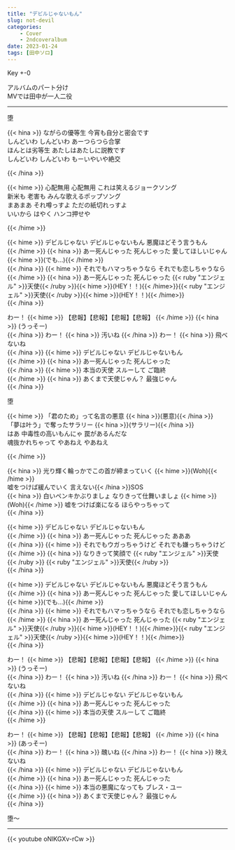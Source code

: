 ```yaml
---
title: "デビルじゃないもん"
slug: not-devil
categories:
    - Cover
    - 2ndcoveralbum
date: 2023-01-24
tags: [田中ソロ]
---
```


Key +-0

アルバムのパート分け  
MVでは田中が一人二役

---

堕  

{{< hina >}}
ながらの優等生 今宵も自分と密会です  
しんどいわ しんどいわ あーつらつら合掌  
ほんとは劣等生 あたしはあたしに説教です  
しんどいわ しんどいわ もーいやいや絶交  

{{< /hina >}}

{{< hime >}}
心配無用 心配無用 これは笑えるジョークソング  
新米も 老害も みんな歌えるポップソング  
まあまあ それ噂っすよ ただの紙切れっすよ  
いいから はやく ハンコ押せや  

{{< /hime >}}

{{< hime >}}
デビルじゃない デビルじゃないもん 悪魔ほどそう言うもん  
{{< /hime >}}
{{< hina >}}
あー死んじゃった 死んじゃった 愛してほしいじゃん{{< hime >}}(でも…){{< /hime >}}  
{{< /hina >}}
{{< hime >}}
それでもハマっちゃうなら それでも恋しちゃうなら  
{{< /hime >}}
{{< hina >}}
あー死んじゃった 死んじゃった {{< ruby "エンジェル" >}}天使{{< /ruby >}}{{< hime >}}(HEY！！){{< /hime>}}{{< ruby "エンジェル" >}}天使{{< /ruby >}}{{< hime >}}(HEY！！){{< /hime>}}  
{{< /hina >}}

わー！ 
{{< hime >}}
【悲報】【悲報】【悲報】【悲報】
{{< /hime >}}
{{< hina >}}
(うっそー)  
{{< /hina >}}
わー！ 
{{< hina >}}
汚いね 
{{< /hina >}}
わー！ 
{{< hina >}}
飛べないね  
{{< /hina >}}
{{< hime >}}
デビルじゃない デビルじゃないもん  
{{< /hime >}}
{{< hina >}}
あー死んじゃった 死んじゃった  
{{< /hina >}}
{{< hime >}}
本当の天使 スルーして ご臨終  
{{< /hime >}}
{{< hina >}}
あくまで天使じゃん？ 最強じゃん  
{{< /hina >}}

堕  

{{< hime >}}
「君のため」って名言の悪意 {{< hina >}}(悪意){{< /hina >}}  
「夢は叶う」で奪ったサラリー {{< hina >}}(サラリー){{< /hina >}}  
はあ 中毒性の高いもんにゃ 罠があるんだな  
魂抜かれちゃって やあねえ やあねえ  

{{< /hime >}}

{{< hina >}}
光り輝く輪っかでこの首が締まっていく {{< hime >}}(Woh){{< /hime >}}  
嘘をつけば緩んでいく 言えない{{< /hina >}}SOS  
{{< hina >}}
白いペンキかぶりましょ なりきって仕舞いましょ {{< hime >}}(Woh){{< /hime >}} 
嘘をつけば楽になる ほらやっちゃって  
{{< /hina >}}

{{< hime >}}
デビルじゃない デビルじゃないもん  
{{< /hime >}}
{{< hina >}}
あー死んじゃった 死んじゃった あああ  
{{< /hina >}}
{{< hime >}}
それでもウガっちゃうけど それでも嫌っちゃうけど  
{{< /hime >}}
{{< hina >}}
なりきって笑顔で {{< ruby "エンジェル" >}}天使{{< /ruby >}} {{< ruby "エンジェル" >}}天使{{< /ruby >}}  
{{< /hina >}}

{{< hime >}}
デビルじゃない デビルじゃないもん 悪魔ほどそう言うもん  
{{< /hime >}}
{{< hina >}}
あー死んじゃった 死んじゃった 愛してほしいじゃん{{< hime >}}(でも…){{< /hime >}}  
{{< /hina >}}
{{< hime >}}
それでもハマっちゃうなら それでも恋しちゃうなら  
{{< /hime >}}
{{< hina >}}
あー死んじゃった 死んじゃった {{< ruby "エンジェル" >}}天使{{< /ruby >}}{{< hime >}}(HEY！！){{< /hime>}}{{< ruby "エンジェル" >}}天使{{< /ruby >}}{{< hime >}}(HEY！！){{< /hime>}}  
{{< /hina >}}

わー！ 
{{< hime >}}
【悲報】【悲報】【悲報】【悲報】
{{< /hime >}}
{{< hina >}}
(うっそー)  
{{< /hina >}}
わー！ 
{{< hina >}}
汚いね 
{{< /hina >}}
わー！ 
{{< hina >}}
飛べないね  
{{< /hina >}}
{{< hime >}}
デビルじゃない デビルじゃないもん  
{{< /hime >}}
{{< hina >}}
あー死んじゃった 死んじゃった  
{{< /hina >}}
{{< hime >}}
本当の天使 スルーして ご臨終  
{{< /hime >}}

わー！ 
{{< hime >}}
【悲報】【悲報】【悲報】【悲報】
{{< /hime >}}
{{< hina >}}
(あっそー)  
{{< /hina >}}
わー！ 
{{< hina >}}
醜いね 
{{< /hina >}}
わー！ 
{{< hina >}}
映えないね  
{{< /hina >}}
{{< hime >}}
デビルじゃない デビルじゃないもん  
{{< /hime >}}
{{< hina >}}
あー死んじゃった 死んじゃった  
{{< /hina >}}
{{< hime >}}
本当の悪魔になっても ブレス・ユー  
{{< /hime >}}
{{< hina >}}
あくまで天使じゃん？ 最強じゃん  
{{< /hina >}}

堕～  

---

{{< youtube oNlKGXv-rCw >}}